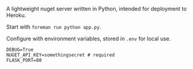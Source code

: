 A lightweight nuget server written in Python, intended for deployment to Heroku.

Start with `foreman run python app.py`.

Configure with environment variables, stored in `.env` for local use.

```
DEBUG=True
NUGET_API_KEY=somethingsecret # required
FLASK_PORT=80
```
